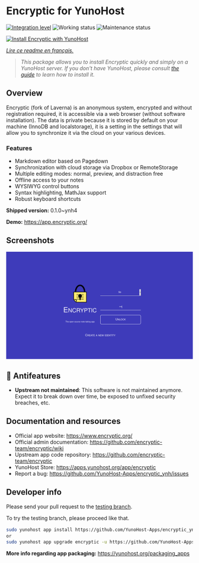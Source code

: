 <!--
N.B.: This README was automatically generated by https://github.com/YunoHost/apps/tree/master/tools/README-generator
It shall NOT be edited by hand.
-->

# Encryptic for YunoHost

[![Integration level](https://dash.yunohost.org/integration/encryptic.svg)](https://dash.yunohost.org/appci/app/encryptic) ![Working status](https://ci-apps.yunohost.org/ci/badges/encryptic.status.svg) ![Maintenance status](https://ci-apps.yunohost.org/ci/badges/encryptic.maintain.svg)

[![Install Encryptic with YunoHost](https://install-app.yunohost.org/install-with-yunohost.svg)](https://install-app.yunohost.org/?app=encryptic)

*[Lire ce readme en français.](./README_fr.md)*

> *This package allows you to install Encryptic quickly and simply on a YunoHost server.
If you don't have YunoHost, please consult [the guide](https://yunohost.org/#/install) to learn how to install it.*

## Overview

Encryptic (fork of Laverna) is an anonymous system, encrypted and without registration required, it is accessible via a web browser (without software installation).
The data is private because it is stored by default on your machine (InnoDB and localstorage), it is a setting in the settings that will allow you to synchronize it via the cloud on your various devices.

### Features

- Markdown editor based on Pagedown
- Synchronization with cloud storage via Dropbox or RemoteStorage
- Multiple editing modes: normal, preview, and distraction free
- Offline access to your notes
- WYSIWYG control buttons
- Syntax highlighting, MathJax support
- Robust keyboard shortcuts


**Shipped version:** 0.1.0~ynh4

**Demo:** https://app.encryptic.org/

## Screenshots

![Screenshot of Encryptic](./doc/screenshots/encryptic.png)

## :red_circle: Antifeatures

- **Upstream not maintained**: This software is not maintained anymore. Expect it to break down over time, be exposed to unfixed security breaches, etc.

## Documentation and resources

* Official app website: <https://www.encryptic.org/>
* Official admin documentation: <https://github.com/encryptic-team/encryptic/wiki>
* Upstream app code repository: <https://github.com/encryptic-team/encryptic>
* YunoHost Store: <https://apps.yunohost.org/app/encryptic>
* Report a bug: <https://github.com/YunoHost-Apps/encryptic_ynh/issues>

## Developer info

Please send your pull request to the [testing branch](https://github.com/YunoHost-Apps/encryptic_ynh/tree/testing).

To try the testing branch, please proceed like that.

``` bash
sudo yunohost app install https://github.com/YunoHost-Apps/encryptic_ynh/tree/testing --debug
or
sudo yunohost app upgrade encryptic -u https://github.com/YunoHost-Apps/encryptic_ynh/tree/testing --debug
```

**More info regarding app packaging:** <https://yunohost.org/packaging_apps>

